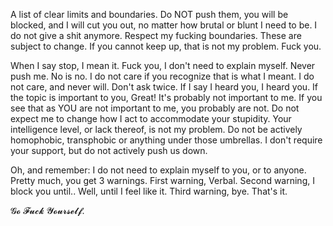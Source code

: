 A list of clear limits and boundaries. Do NOT push them, you will be blocked, and I will cut you out, no matter how brutal or blunt I need to be. I do not give a shit anymore.
Respect my fucking boundaries.
These are subject to change. If you cannot keep up, that is not my problem. Fuck you.

When I say stop, I mean it. Fuck you, I don't need to explain myself.
Never push me. No is no. I do not care if you recognize that is what I meant. I do not care, and never will.
Don't ask twice. If I say I heard you, I heard you.  If the topic is important to you, Great! It's probably not important to me. If you see that as YOU are not important to me, you probably are not.
Do not expect me to change how I act to accommodate your stupidity. Your intelligence level, or lack thereof, is not my problem.
Do not be actively homophobic, transphobic or anything under those umbrellas. I don't require your support, but do not actively push us down.

Oh, and remember: I do not need to explain myself to you, or to anyone.
Pretty much, you get 3 warnings. First warning, Verbal. Second warning, I block you until.. Well, until I feel like it. Third warning, bye. That's it. 

𝓖𝓸 𝓕𝓾𝓬𝓴 𝓨𝓸𝓾𝓻𝓼𝓮𝓵𝓯.
